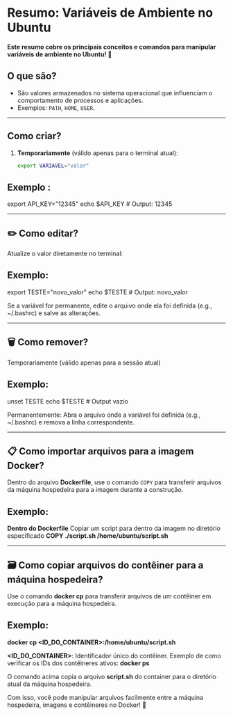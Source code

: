 # Resumo: Variáveis de Ambiente no Ubuntu
**Este resumo cobre os principais conceitos e comandos para manipular variáveis de ambiente no Ubuntu! 🚀**

## O que são?
- São valores armazenados no sistema operacional que influenciam o comportamento de processos e aplicações.  
- Exemplos: `PATH`, `HOME`, `USER`.

---

## Como criar?
1. **Temporariamente** (válido apenas para o terminal atual):  
   ```bash
   export VARIAVEL="valor"

## Exemplo :
export API_KEY="12345"
echo $API_KEY  # Output: 12345

---

## ✏️ Como editar?
Atualize o valor diretamente no terminal:

## Exemplo:
export TESTE="novo_valor"
echo $TESTE  # Output: novo_valor

Se a variável for permanente, edite o arquivo onde ela foi definida (e.g., ~/.bashrc) e salve as alterações.

---

## 🗑️ Como remover?
Temporariamente (válido apenas para a sessão atual)

## Exemplo:
unset TESTE
echo $TESTE  # Output vazio

Permanentemente: 
Abra o arquivo onde a variável foi definida (e.g., ~/.bashrc) e remova a linha correspondente.

---

## 📋 Como importar arquivos para a imagem Docker?

Dentro do arquivo **Dockerfile**, use o comando `COPY` para transferir arquivos da máquina hospedeira para a imagem durante a construção.

## Exemplo:
**Dentro do Dockerfile**
Copiar um script para dentro da imagem no diretório especificado
**COPY ./script.sh /home/ubuntu/script.sh**

---

## 🗃️ Como copiar arquivos do contêiner para a máquina hospedeira?

Use o comando **docker cp** para transferir arquivos de um contêiner em execução para a máquina hospedeira.

## Exemplo:
**docker cp <ID_DO_CONTAINER>:/home/ubuntu/script.sh**

**<ID_DO_CONTAINER>**: Identificador único do contêiner.
Exemplo de como verificar os IDs dos contêineres ativos:
**docker ps**

O comando acima copia o arquivo **script.sh** do container para o diretório atual da máquina hospedeira.

Com isso, você pode manipular arquivos facilmente entre a máquina hospedeira, imagens e contêineres no Docker! 🚀
